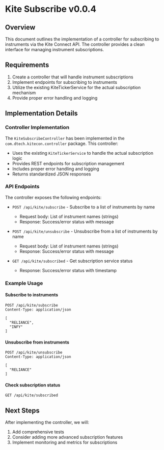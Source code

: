 # Kite Subscribe v0.0.4

## Overview
This document outlines the implementation of a controller for subscribing to instruments via the Kite Connect API. The controller provides a clean interface for managing instrument subscriptions.

## Requirements
1. Create a controller that will handle instrument subscriptions
2. Implement endpoints for subscribing to instruments
3. Utilize the existing KiteTickerService for the actual subscription mechanism
4. Provide proper error handling and logging

## Implementation Details

### Controller Implementation
The `KiteSubscribeController` has been implemented in the `com.dtech.kitecon.controller` package. This controller:

- Uses the existing `KiteTickerService` to handle the actual subscription logic
- Provides REST endpoints for subscription management
- Includes proper error handling and logging
- Returns standardized JSON responses

### API Endpoints

The controller exposes the following endpoints:

- `POST /api/kite/subscribe` - Subscribe to a list of instruments by name
  - Request body: List of instrument names (strings)
  - Response: Success/error status with message

- `POST /api/kite/unsubscribe` - Unsubscribe from a list of instruments by name
  - Request body: List of instrument names (strings)
  - Response: Success/error status with message

- `GET /api/kite/subscribed` - Get subscription service status
  - Response: Success/error status with timestamp

### Example Usage

#### Subscribe to instruments
```
POST /api/kite/subscribe
Content-Type: application/json

[
  "RELIANCE",
  "INFY"
]
```

#### Unsubscribe from instruments
```
POST /api/kite/unsubscribe
Content-Type: application/json

[
  "RELIANCE"
]
```

#### Check subscription status
```
GET /api/kite/subscribed
```

## Next Steps
After implementing the controller, we will:
1. Add comprehensive tests
2. Consider adding more advanced subscription features
3. Implement monitoring and metrics for subscriptions